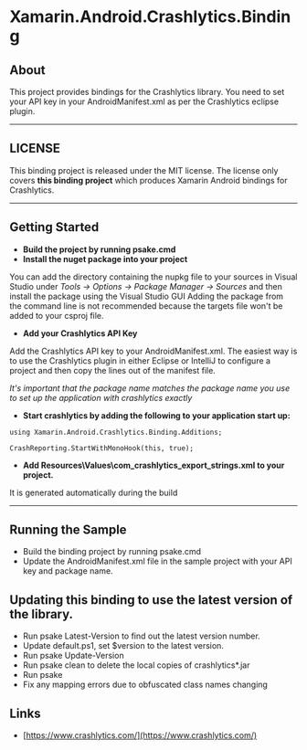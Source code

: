 # Xamarin.Android.Crashlytics.Binding #

## About ##

This project provides bindings for the Crashlytics library. You need to set your API key in your AndroidManifest.xml as per the Crashlytics eclipse plugin. 

---

## LICENSE ##

This binding project is released under the MIT license.
The license only covers **this binding project** which produces Xamarin Android bindings for Crashlytics.

---

## Getting Started ##

* **Build the project by running psake.cmd**
* **Install the nuget package into your project**

You can add the directory containing the nupkg file to your sources in Visual Studio under *Tools -> Options -> Package Manager -> Sources* and then install the package using the Visual Studio GUI
Adding the package from the command line is not recommended because the targets file won't be added to your csproj file.

* **Add your Crashlytics API Key**

Add the Crashlytics API key to your AndroidManifest.xml. The easiest way is to use the Crashlytics plugin in either Eclipse or IntelliJ to configure a project and then copy the lines out of the manifest file.

*It's important that the package name matches the package name you use to set up the application with crashlytics exactly*

* **Start crashlytics by adding the following to your application start up:**

`using Xamarin.Android.Crashlytics.Binding.Additions;`

`CrashReporting.StartWithMonoHook(this, true);`

* **Add Resources\Values\com_crashlytics_export_strings.xml to your project.**

It is generated automatically during the build


---

## Running the Sample ##

* Build the binding project by running psake.cmd
* Update the AndroidManifest.xml file in the sample project with your API key and package name.

## Updating this binding to use the latest version of the library.

* Run psake Latest-Version to find out the latest version number.
* Update default.ps1, set $version to the latest version.
* Run psake Update-Version
* Run psake clean to delete the local copies of crashlytics*.jar
* Run psake
* Fix any mapping errors due to obfuscated class names changing

## Links ##

* [https://www.crashlytics.com/](https://www.crashlytics.com/)
